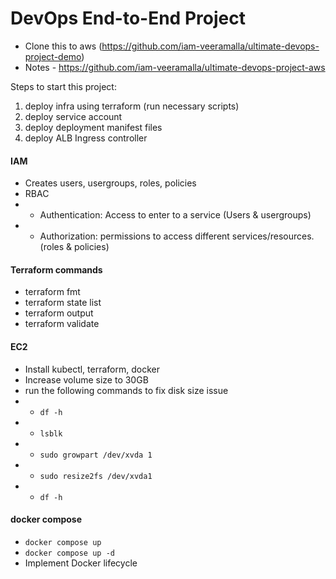 # DevOps End-to-End Project

- Clone this to aws (https://github.com/iam-veeramalla/ultimate-devops-project-demo)
- Notes - https://github.com/iam-veeramalla/ultimate-devops-project-aws

Steps to start this project:
1) deploy infra using terraform (run necessary scripts) <br>
2) deploy service account <br>
3) deploy deployment manifest files <br>
4) deploy ALB Ingress controller <br>

#### IAM 
- Creates users, usergroups, roles, policies
- RBAC
- - Authentication: Access to enter to a service (Users & usergroups)
- - Authorization: permissions to access different services/resources. (roles & policies)

#### Terraform commands
- terraform fmt
- terraform state list
- terraform output
- terraform validate


#### EC2
- Install kubectl, terraform, docker
- Increase volume size to 30GB
- run the following commands to fix disk size issue
- - `df -h`
- - `lsblk`
- - `sudo growpart /dev/xvda 1`
- - `sudo resize2fs /dev/xvda1`
- - `df -h`

#### docker compose
- `docker compose up`
- `docker compose up -d`
- Implement Docker lifecycle